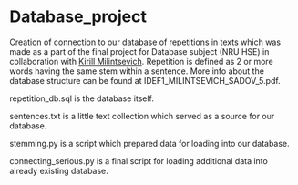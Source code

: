 # Database_project
Creation of connection to our database of repetitions in texts which was made as a part of the final project for Database subject (NRU HSE) in collaboration with [Kirill Milintsevich](https://github.com/501Good). Repetition is defined as 2 or more words having the same stem within a sentence. More info about the database structure can be found at IDEF1_MILINTSEVICH_SADOV_5.pdf.

repetition_db.sql is the database itself.

sentences.txt is a little text collection which served as a source for our database.

stemming.py is a script which prepared data for loading into our database.

connecting_serious.py is a final script for loading additional data into already existing database.
